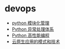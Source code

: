 # devops

- [python 模块化管理](/devops/python-module.md)
- [Python 异常处理体系](/devops/python-exception-system.md)
- [Python 高性能编程](/devops/python-high-performance.md)
- [云原生应用的模式和技术](/devops/cloud-native-application-patterns.md)